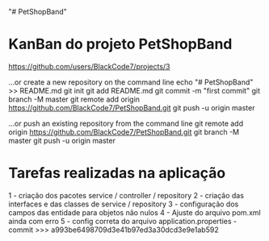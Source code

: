 "# PetShopBand" 

# KanBan do projeto PetShopBand
https://github.com/users/BlackCode7/projects/3

…or create a new repository on the command line
echo "# PetShopBand" >> README.md
git init
git add README.md
git commit -m "first commit"
git branch -M master
git remote add origin https://github.com/BlackCode7/PetShopBand.git
git push -u origin master

…or push an existing repository from the command line
git remote add origin https://github.com/BlackCode7/PetShopBand.git
git branch -M master
git push -u origin master

# Tarefas realizadas na aplicação
1 - criação dos pacotes service / controller / repository
2 - criação das interfaces e das classes de service / repository
3 - configuração dos campos das entidade para objetos não nulos
4 - Ajuste do arquivo pom.xml ainda com erro
5 - config correta do arquivo application.properties - commit >>> a993be6498709d3e41b97ed3a30dcd3e9e1ab592
